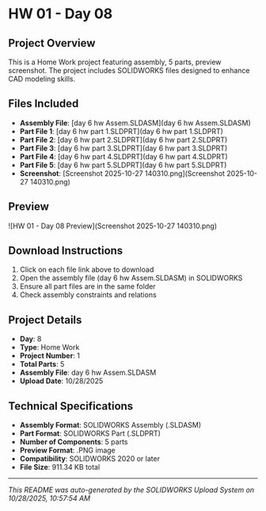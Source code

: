 # HW 01 - Day 08

## Project Overview
This is a Home Work project featuring assembly, 5 parts, preview screenshot. The project includes SOLIDWORKS files designed to enhance CAD modeling skills.

## Files Included
- **Assembly File**: [day 6 hw Assem.SLDASM](day 6 hw Assem.SLDASM)
- **Part File 1**: [day 6 hw part 1.SLDPRT](day 6 hw part 1.SLDPRT)
- **Part File 2**: [day 6 hw part 2.SLDPRT](day 6 hw part 2.SLDPRT)
- **Part File 3**: [day 6 hw part 3.SLDPRT](day 6 hw part 3.SLDPRT)
- **Part File 4**: [day 6 hw part 4.SLDPRT](day 6 hw part 4.SLDPRT)
- **Part File 5**: [day 6 hw part 5.SLDPRT](day 6 hw part 5.SLDPRT)
- **Screenshot**: [Screenshot 2025-10-27 140310.png](Screenshot 2025-10-27 140310.png)

## Preview
![HW 01 - Day 08 Preview](Screenshot 2025-10-27 140310.png)

## Download Instructions
1. Click on each file link above to download
2. Open the assembly file (day 6 hw Assem.SLDASM) in SOLIDWORKS
3. Ensure all part files are in the same folder
4. Check assembly constraints and relations

## Project Details
- **Day**: 8
- **Type**: Home Work
- **Project Number**: 1
- **Total Parts**: 5
- **Assembly File**: day 6 hw Assem.SLDASM
- **Upload Date**: 10/28/2025

## Technical Specifications
- **Assembly Format**: SOLIDWORKS Assembly (.SLDASM)
- **Part Format**: SOLIDWORKS Part (.SLDPRT)
- **Number of Components**: 5 parts
- **Preview Format**: .PNG image
- **Compatibility**: SOLIDWORKS 2020 or later
- **File Size**: 911.34 KB total


---
*This README was auto-generated by the SOLIDWORKS Upload System on 10/28/2025, 10:57:54 AM*